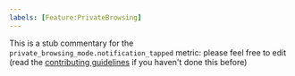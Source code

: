 ```yaml
---
labels: [Feature:PrivateBrowsing]
---
```


This is a stub commentary for the `private_browsing_mode.notification_tapped` metric: please feel free to edit (read the
[contributing guidelines](https://github.com/mozilla/glean-annotations/blob/main/CONTRIBUTING.md)
if you haven't done this before)
